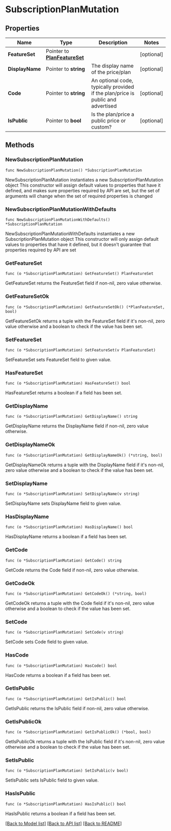 # SubscriptionPlanMutation

## Properties

Name | Type | Description | Notes
------------ | ------------- | ------------- | -------------
**FeatureSet** | Pointer to [**PlanFeatureSet**](PlanFeatureSet.md) |  | [optional] 
**DisplayName** | Pointer to **string** | The display name of the price/plan | [optional] 
**Code** | Pointer to **string** | An optional code, typically provided if the plan/price is public and advertised | [optional] 
**IsPublic** | Pointer to **bool** | Is the plan/price a public price or custom? | [optional] 

## Methods

### NewSubscriptionPlanMutation

`func NewSubscriptionPlanMutation() *SubscriptionPlanMutation`

NewSubscriptionPlanMutation instantiates a new SubscriptionPlanMutation object
This constructor will assign default values to properties that have it defined,
and makes sure properties required by API are set, but the set of arguments
will change when the set of required properties is changed

### NewSubscriptionPlanMutationWithDefaults

`func NewSubscriptionPlanMutationWithDefaults() *SubscriptionPlanMutation`

NewSubscriptionPlanMutationWithDefaults instantiates a new SubscriptionPlanMutation object
This constructor will only assign default values to properties that have it defined,
but it doesn't guarantee that properties required by API are set

### GetFeatureSet

`func (o *SubscriptionPlanMutation) GetFeatureSet() PlanFeatureSet`

GetFeatureSet returns the FeatureSet field if non-nil, zero value otherwise.

### GetFeatureSetOk

`func (o *SubscriptionPlanMutation) GetFeatureSetOk() (*PlanFeatureSet, bool)`

GetFeatureSetOk returns a tuple with the FeatureSet field if it's non-nil, zero value otherwise
and a boolean to check if the value has been set.

### SetFeatureSet

`func (o *SubscriptionPlanMutation) SetFeatureSet(v PlanFeatureSet)`

SetFeatureSet sets FeatureSet field to given value.

### HasFeatureSet

`func (o *SubscriptionPlanMutation) HasFeatureSet() bool`

HasFeatureSet returns a boolean if a field has been set.

### GetDisplayName

`func (o *SubscriptionPlanMutation) GetDisplayName() string`

GetDisplayName returns the DisplayName field if non-nil, zero value otherwise.

### GetDisplayNameOk

`func (o *SubscriptionPlanMutation) GetDisplayNameOk() (*string, bool)`

GetDisplayNameOk returns a tuple with the DisplayName field if it's non-nil, zero value otherwise
and a boolean to check if the value has been set.

### SetDisplayName

`func (o *SubscriptionPlanMutation) SetDisplayName(v string)`

SetDisplayName sets DisplayName field to given value.

### HasDisplayName

`func (o *SubscriptionPlanMutation) HasDisplayName() bool`

HasDisplayName returns a boolean if a field has been set.

### GetCode

`func (o *SubscriptionPlanMutation) GetCode() string`

GetCode returns the Code field if non-nil, zero value otherwise.

### GetCodeOk

`func (o *SubscriptionPlanMutation) GetCodeOk() (*string, bool)`

GetCodeOk returns a tuple with the Code field if it's non-nil, zero value otherwise
and a boolean to check if the value has been set.

### SetCode

`func (o *SubscriptionPlanMutation) SetCode(v string)`

SetCode sets Code field to given value.

### HasCode

`func (o *SubscriptionPlanMutation) HasCode() bool`

HasCode returns a boolean if a field has been set.

### GetIsPublic

`func (o *SubscriptionPlanMutation) GetIsPublic() bool`

GetIsPublic returns the IsPublic field if non-nil, zero value otherwise.

### GetIsPublicOk

`func (o *SubscriptionPlanMutation) GetIsPublicOk() (*bool, bool)`

GetIsPublicOk returns a tuple with the IsPublic field if it's non-nil, zero value otherwise
and a boolean to check if the value has been set.

### SetIsPublic

`func (o *SubscriptionPlanMutation) SetIsPublic(v bool)`

SetIsPublic sets IsPublic field to given value.

### HasIsPublic

`func (o *SubscriptionPlanMutation) HasIsPublic() bool`

HasIsPublic returns a boolean if a field has been set.


[[Back to Model list]](../README.md#documentation-for-models) [[Back to API list]](../README.md#documentation-for-api-endpoints) [[Back to README]](../README.md)


